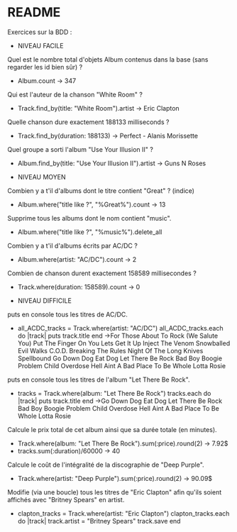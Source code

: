 # README

Exercices sur la BDD :

* NIVEAU FACILE

Quel est le nombre total d'objets Album contenus dans la base (sans regarder les id bien sûr) ?
  - Album.count 
  -> 347

Qui est l'auteur de la chanson "White Room" ?
  - Track.find_by(title: "White Room").artist
  -> Eric Clapton
  
Quelle chanson dure exactement 188133 milliseconds ?
  - Track.find_by(duration: 188133)
  -> Perfect - Alanis Morissette
  
Quel groupe a sorti l'album "Use Your Illusion II" ?
  - Album.find_by(title: "Use Your Illusion II").artist
  -> Guns N Roses

* NIVEAU MOYEN

Combien y a t'il d'albums dont le titre contient "Great" ? (indice)
  - Album.where("title like ?", "%Great%").count
  -> 13
  
Supprime tous les albums dont le nom contient "music".
  - Album.where("title like ?", "%music%").delete_all
  
Combien y a t'il d'albums écrits par AC/DC ?
  - Album.where(artist: "AC/DC").count
  -> 2
  
Combien de chanson durent exactement 158589 millisecondes ?
  - Track.where(duration: 158589).count
  -> 0

* NIVEAU DIFFICILE

puts en console tous les titres de AC/DC.
  - all_ACDC_tracks = Track.where(artist: "AC/DC")
    all_ACDC_tracks.each do |track|
      puts track.title
    end
  ->For Those About To Rock (We Salute You)
    Put The Finger On You
    Lets Get It Up
    Inject The Venom
    Snowballed
    Evil Walks
    C.O.D.
    Breaking The Rules
    Night Of The Long Knives
    Spellbound
    Go Down
    Dog Eat Dog
    Let There Be Rock
    Bad Boy Boogie
    Problem Child
    Overdose
    Hell Aint A Bad Place To Be
    Whole Lotta Rosie
        
puts en console tous les titres de l'album "Let There Be Rock".
  - tracks = Track.where(album: "Let There Be Rock")
    tracks.each do |track|
      puts track.title
    end
  ->Go Down
    Dog Eat Dog
    Let There Be Rock
    Bad Boy Boogie
    Problem Child
    Overdose
    Hell Aint A Bad Place To Be
    Whole Lotta Rosie
    
Calcule le prix total de cet album ainsi que sa durée totale (en minutes).
  - Track.where(album: "Let There Be Rock").sum(:price).round(2)
  -> 7.92$
  - tracks.sum(:duration)/60000
  -> 40
        
Calcule le coût de l'intégralité de la discographie de "Deep Purple".
  - Track.where(artist: "Deep Purple").sum(:price).round(2)
  -> 90.09$
        
Modifie (via une boucle) tous les titres de "Eric Clapton" afin qu'ils soient affichés avec "Britney Spears" en artist.
  - clapton_tracks = Track.where(artist: "Eric Clapton")
    clapton_tracks.each do |track|
      track.artist = "Britney Spears"
      track.save
    end    
